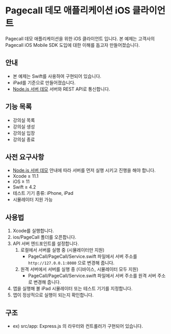 # Pagecall 데모 애플리케이션 iOS 클라이언트

Pagecall 데모 애플리케이션을 위한 iOS 클라이언트 입니다. 본 예제는 고객사의 Pagecall iOS Mobile SDK 도입에 대한 이해를 돕고자 만들어졌습니다.

## 안내

- 본 예제는 Swift를 사용하여 구현되어 있습니다.
- iPad를 기준으로 만들어졌습니다.
- [Node.js 서버 데모](../server) 서버와 REST API로 통신합니다.

## 기능 목록

- 강의실 목록
- 강의실 생성
- 강의실 입장
- 강의실 종료

## 사전 요구사항

- [Node.js 서버 데모](../server) 안내에 따라 서버를 먼저 실행 시키고 진행을 해야 합니다.
- Xcode ≥ 11.1
- iOS ≥ 11
- Swift ≥ 4.2
- 테스트 기기 종류: iPhone, iPad
- 시뮬레이터 지원 가능
  
## 사용법

1. Xcode를 실행합니다.
2. ios/PageCall 폴더를 오픈합니다.
3. API 서버 엔드포인트를 설정합니다.
   1. 로컬에서 서버를 실행 중 (시뮬레이터만 지원)
      - PageCall/PageCall/Service.swift 파일에서 서버 주소를 ```http://127.0.0.1:8080``` 으로 변경해 줍니다.
   2. 원격 서버에서 서버를 실행 중 (디바이스, 시뮬레이터 모두 지원)
      - PageCall/PageCall/Service.swift 파일에서 서버 주소를 원격 서버 주소로 변경해 줍니다.
4. 앱을 실행해 볼 iPad 시뮬레이터 또는 테스트 기기를 지정합니다.
5. 앱이 정상적으로 실행이 되는지 확인합니다.

## 구조

- ex) src/app: Express.js 의 라우터와 컨트롤러가 구현되어 있습니다.